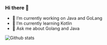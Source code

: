 ### Hi there 👋

<!--
**ShaileshSurya/ShaileshSurya** is a ✨ _special_ ✨ repository because its `README.md` (this file) appears on your GitHub profile.

Here are some ideas to get you started:
-->
- 🔭 I’m currently working on Java and GoLang
- 🌱 I’m currently learning Kotlin
- 💬 Ask me about Golang and Java

![Github stats](https://github-readme-stats.vercel.app/api?username=ShaileshSurya)
